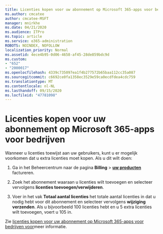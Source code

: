 ```yaml
---
title: Licenties kopen voor uw abonnement op Microsoft 365-apps voor bedrijven
ms.author: cmcatee
author: cmcatee-MSFT
manager: mnirkhe
ms.date: 04/21/2020
ms.audience: ITPro
ms.topic: article
ms.service: o365-administration
ROBOTS: NOINDEX, NOFOLLOW
localization_priority: Normal
ms.assetid: 4ece4b95-0d06-4658-af45-28de859bdc9d
ms.custom:
- "652"
- "2000017"
ms.openlocfilehash: 4339c735097ea1f4b277572b65baa112cc35a087
ms.sourcegitcommit: c6692ce0fa1358ec3529e59ca0ecdfdea4cdc759
ms.translationtype: MT
ms.contentlocale: nl-NL
ms.lasthandoff: 09/15/2020
ms.locfileid: "47781098"
---
```

# <a name="how-to-buy-licenses-for-your-microsoft-365-apps-for-business-subscription"></a>Licenties kopen voor uw abonnement op Microsoft 365-apps voor bedrijven

Wanneer u licenties toewijst aan uw gebruikers, kunt u er mogelijk voorkomen dat u extra licenties moet kopen. Als u dit wilt doen:
  
1. Ga in het Beheercentrum naar de pagina **Billing** \> **[uw producten](https://go.microsoft.com/fwlink/p/?linkid=842054)** factureren.

2. Zoek het abonnement waaraan u licenties wilt toevoegen en selecteer vervolgens **licenties toevoegen/verwijderen**.

3. Voer in het vak **Totaal aantal licenties** het totale aantal licenties in dat u nodig hebt voor dit abonnement en selecteer vervolgens **wijziging verzenden**. Als u bijvoorbeeld 100 licenties hebt en u 5 extra licenties wilt toevoegen, voert u 105 in.

Zie [licenties kopen voor uw abonnement op Microsoft 365-apps voor bedrijven voor](https://docs.microsoft.com/microsoft-365/commerce/licenses/buy-licenses)meer informatie.